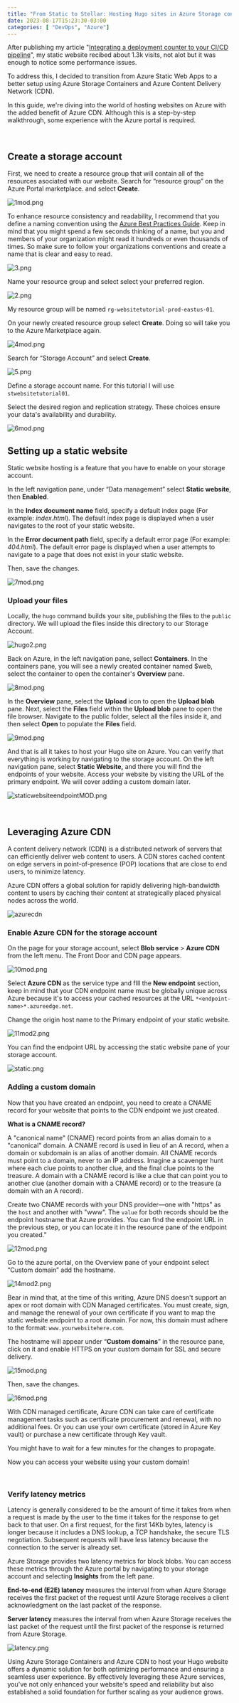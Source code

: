 ```yaml
---
title: "From Static to Stellar: Hosting Hugo sites in Azure Storage containers & Azure CDN"
date: 2023-08-17T15:23:30-03:00
categories: [ "DevOps", "Azure"]
---
```

After publishing my article "[Integrating a deployment counter to your CI/CD pipeline](https://pablodip.me/post/deployment-counter/)", my static website recibed about 1.3k visits, not alot but it was enough to notice some performance issues.

To address this, I decided to transition from Azure Static Web Apps to a better setup using Azure Storage Containers and Azure Content Delivery Network (CDN).

In this guide, we're diving into the world of hosting websites on Azure with the added benefit of Azure CDN. Although this is a step-by-step walkthrough, some experience with the Azure portal is required.

&nbsp;
## Create a storage account

First, we need to create a resource group that will contain all of the resources asociated with our website. Search for “resource group” on the Azure Portal marketplace. and select **Create**.

![1mod.png](/hosting-hugo-sites-in-azure-storage-containers/1mod.png)

To enhance resource consistency and readability, I recommend that you define a naming convention using the [Azure Best Practices Guide](https://learn.microsoft.com/en-us/azure/cloud-adoption-framework/ready/azure-best-practices/resource-naming). Keep in mind that you might spend a few seconds thinking of a name, but you and members of your organization might read it hundreds or even thousands of times. So make sure to follow your organizations conventions and create a name that is clear and easy to read.

![3.png](/hosting-hugo-sites-in-azure-storage-containers/3.png)

Name your resource group and select select your preferred region.

![2.png](/hosting-hugo-sites-in-azure-storage-containers/2.png)

My resource group will be named `rg-websitetutorial-prod-eastus-01`.

On your newly created resource group select **Create**. Doing so will take you to the Azure Marketplace again.

![4mod.png](/hosting-hugo-sites-in-azure-storage-containers/4mod.png)

Search for “Storage Account” and select **Create**.

![5.png](/hosting-hugo-sites-in-azure-storage-containers/5.png)

Define a storage account name. For this tutorial I will use `stwebsitetutorial01`.

Select the desired region and replication strategy. These choices ensure your data's availability and durability.

![6mod.png](/hosting-hugo-sites-in-azure-storage-containers/6mod.png)
&nbsp;
## **Setting up a static website**

Static website hosting is a feature that you have to enable on your storage account.

In the left navigation pane, under “Data management” select **Static website**, then **Enabled**.

In the **Index document name** field, specify a default index page (For example: *index.html*). The default index page is displayed when a user navigates to the root of your static website.

In the **Error document path** field, specify a default error page (For example: *404.html*). The default error page is displayed when a user attempts to navigate to a page that does not exist in your static website.

Then, save the changes.

![7mod.png](/hosting-hugo-sites-in-azure-storage-containers/7mod.png)
&nbsp;
### **Upload your files**

Locally, the `hugo` command builds your site, publishing the files to the `public` directory. We will upload the files inside this directory to our Storage Account.

![hugo2.png](/hosting-hugo-sites-in-azure-storage-containers/hugo2.png)

Back on Azure, in the left navigation pane, sellect **Containers**. In the containers pane, you will see a newly created container named $web, select the container to open the container's **Overview** pane.

![8mod.png](/hosting-hugo-sites-in-azure-storage-containers/8mod.png)

In the **Overview** pane, select the **Upload** icon to open the **Upload blob** pane. Next, select the **Files** field within the **Upload blob** pane to open the file browser. Navigate to the public folder, select all the files inside it, and then select **Open** to populate the **Files** field.

![9mod.png](/hosting-hugo-sites-in-azure-storage-containers/9mod.png)

And that is all it takes to host your Hugo site on Azure. You can verify that everything is working by navigating to the storage account. On the left navigation pane, select **Static Website,** and there you will find the endpoints of your website. Access your website by visiting the URL of the primary endpoint. We will cover adding a custom domain later.

![staticwebsiteendpointMOD.png](/hosting-hugo-sites-in-azure-storage-containers/staticwebsiteendpointMOD.png)

&nbsp;
## **Leveraging Azure CDN**

A content delivery network (CDN) is a distributed network of servers that can efficiently deliver web content to users. A CDN stores cached content on edge servers in point-of-presence (POP) locations that are close to end users, to minimize latency.

Azure CDN offers a global solution for rapidly delivering high-bandwidth content to users by caching their content at strategically placed physical nodes across the world.

![azurecdn](/hosting-hugo-sites-in-azure-storage-containers/azurecdn.png)
&nbsp;

### **Enable Azure CDN for the storage account**

On the page for your storage account, select **Blob service** > **Azure CDN** from the left menu. The Front Door and CDN page appears.

![10mod.png](/hosting-hugo-sites-in-azure-storage-containers/10mod.png)

Select **Azure CDN** as the service type and fIll the **New endpoint** section, keep in mind that your CDN endpoint name must be globally unique across Azure because it's to access your cached resources at the URL `*<endpoint-name>*.azureedge.net`.

Change the origin host name to the Primary endpoint of your static website.

![11mod2.png](/hosting-hugo-sites-in-azure-storage-containers/11mod2.png)

You can find the endpoint URL by accessing the static website pane of your storage account.

![static.png](/hosting-hugo-sites-in-azure-storage-containers/static.png)
&nbsp;
### Adding a custom domain

Now that you have created an endpoint, you need to create a CNAME record for your website that points to the CDN endpoint we just created.
&nbsp;

**What is a CNAME record?**

A "canonical name" (CNAME) record points from an alias domain to a "canonical" domain. A CNAME record is used in lieu of an A record, when a domain or subdomain is an alias of another domain. All CNAME records must point to a domain, never to an IP address. Imagine a scavenger hunt where each clue points to another clue, and the final clue points to the treasure. A domain with a CNAME record is like a clue that can point you to another clue (another domain with a CNAME record) or to the treasure (a domain with an A record).
&nbsp;

Create two CNAME records with your DNS provider—one with "https" as the `host` and another with "www". The `value` for both records should be the endpoint hostname that Azure provides. You can find the endpoint URL in the previous step, or you can locate it in the resource pane of the endpoint you created.”

![12mod.png](/hosting-hugo-sites-in-azure-storage-containers/12mod.png)

Go to the azure portal, on the Overview pane of your endpoint select “Custom domain” add the hostname.

![14mod2.png](/hosting-hugo-sites-in-azure-storage-containers/14mod2.png)

Bear in mind that, at the time of this writing, Azure DNS doesn't support an apex or root domain with CDN Managed certificates. You must create, sign, and manage the renewal of your own certificate if you want to map the static website endpoint to a root domain. For now, this domain must adhere to the format: `www.yourwebsitehere.com`.

The hostname will appear under “**Custom domains**” in the resource pane, click on it and enable HTTPS on your custom domain for SSL and secure delivery.

![15mod.png](/hosting-hugo-sites-in-azure-storage-containers/15mod.png)

Then, save the changes.

![16mod.png](/hosting-hugo-sites-in-azure-storage-containers/16mod.png)

With CDN managed certificate, Azure CDN can take care of certificate management tasks such as certificate procurement and renewal, with no additional fees. Or you can use your own certificate (stored in Azure Key vault) or purchase a new certificate through Key vault.

You might have to wait for a few minutes for the changes to propagate.

Now you can access your website using your custom domain!

&nbsp;
### Verify latency metrics

Latency is generally considered to be the amount of time it takes from when a request is made by the user to the time it takes for the response to get back to that user. On a first request, for the first 14Kb bytes, latency is longer because it includes a DNS lookup, a TCP handshake, the secure TLS negotiation. Subsequent requests will have less latency because the connection to the server is already set.

Azure Storage provides two latency metrics for block blobs. You can access these metrics through the Azure portal by navigating to your storage account and selecting **Insights** from the left pane.

**End-to-end (E2E) latency** measures the interval from when Azure Storage receives the first packet of the request until Azure Storage receives a client acknowledgment on the last packet of the response.

**Server latency** measures the interval from when Azure Storage receives the last packet of the request until the first packet of the response is returned from Azure Storage.

![latency.png](/hosting-hugo-sites-in-azure-storage-containers/latency.png)
&nbsp;

Using Azure Storage Containers and Azure CDN to host your Hugo website offers a dynamic solution for both optimizing performance and ensuring a seamless user experience. By effectively leveraging these Azure services, you've not only enhanced your website's speed and reliability but also established a solid foundation for further scaling as your audience grows.

&nbsp;